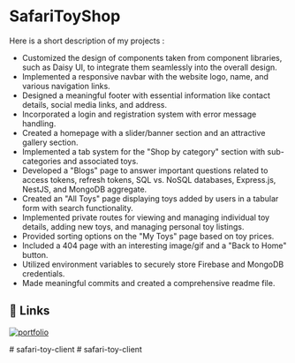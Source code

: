 # SafariToyShop
  Here is a short description of my projects :

* Customized the design of components taken from component libraries, such as Daisy UI, to integrate them seamlessly into the overall design.
* Implemented a responsive navbar with the website logo, name, and various navigation links.
* Designed a meaningful footer with essential information like contact details, social media links, and address.
* Incorporated a login and registration system with error message handling.
* Created a homepage with a slider/banner section and an attractive gallery section.
* Implemented a tab system for the "Shop by category" section with sub-categories and associated toys.
* Developed a "Blogs" page to answer important questions related to access tokens, refresh tokens, SQL vs. NoSQL databases, Express.js, NestJS, and MongoDB aggregate.
* Created an "All Toys" page displaying toys added by users in a tabular form with search functionality.
* Implemented private routes for viewing and managing individual toy details, adding new toys, and managing personal toy listings.
* Provided sorting options on the "My Toys" page based on toy prices.
* Included a 404 page with an interesting image/gif and a "Back to Home" button.
* Utilized environment variables to securely store Firebase and MongoDB credentials.
* Made meaningful commits and created a comprehensive readme file.

## 🔗 Links
[![portfolio](https://img.shields.io/badge/my_portfolio-000?style=for-the-badge&logo=ko-fi&logoColor=white)](https://safari-toy.web.app/)

#   s a f a r i - t o y - c l i e n t  
 #   s a f a r i - t o y - c l i e n t  
 